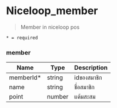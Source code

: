# Niceloop\_member
> Member in niceloop pos

`* = required`

### member
| Name | Type | Description
| ----|----|-----------    
memberId\* | string | idของสมาชิก
name | string |  ชื่อสมาชิก   
point | number | แต้มสะสม